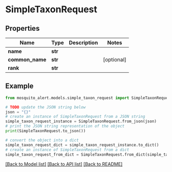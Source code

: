 # SimpleTaxonRequest


## Properties

Name | Type | Description | Notes
------------ | ------------- | ------------- | -------------
**name** | **str** |  | 
**common_name** | **str** |  | [optional] 
**rank** | **str** |  | 

## Example

```python
from mosquito_alert.models.simple_taxon_request import SimpleTaxonRequest

# TODO update the JSON string below
json = "{}"
# create an instance of SimpleTaxonRequest from a JSON string
simple_taxon_request_instance = SimpleTaxonRequest.from_json(json)
# print the JSON string representation of the object
print(SimpleTaxonRequest.to_json())

# convert the object into a dict
simple_taxon_request_dict = simple_taxon_request_instance.to_dict()
# create an instance of SimpleTaxonRequest from a dict
simple_taxon_request_from_dict = SimpleTaxonRequest.from_dict(simple_taxon_request_dict)
```
[[Back to Model list]](../README.md#documentation-for-models) [[Back to API list]](../README.md#documentation-for-api-endpoints) [[Back to README]](../README.md)


